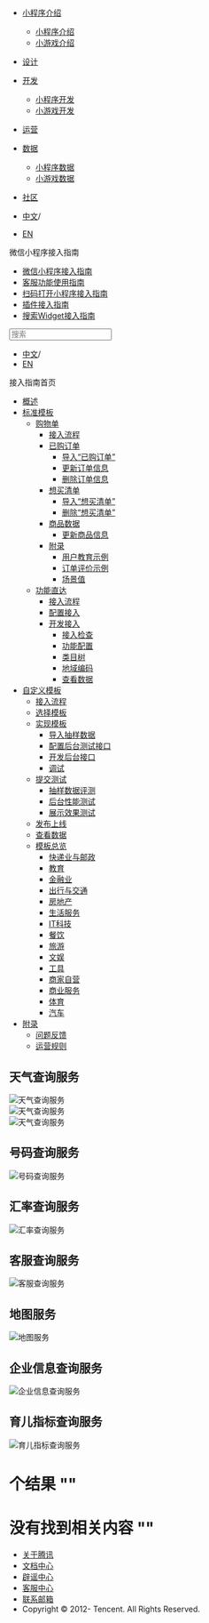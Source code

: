 <div class="book with-summary">

<div class="head">

<div class="head_box">

# [](javascript:; "_('微信公众平台 小程序')")

<div class="header_ctrls">

*   [小程序介绍](javascript:;)
    *   [小程序介绍](https://developers.weixin.qq.com/miniprogram/introduction/index.html?t=18110117)
    *   [小游戏介绍](https://developers.weixin.qq.com/minigame/introduction/index.html?t=18110117)
*   [设计](https://developers.weixin.qq.com/miniprogram/design/index.html?t=18110117)
*   [开发](javascript:;)
    *   [小程序开发](https://developers.weixin.qq.com/miniprogram/dev/index.html?t=18110117)
    *   [小游戏开发](https://developers.weixin.qq.com/minigame/dev/index.html?t=18110117)
*   [运营](https://developers.weixin.qq.com/miniprogram/product/index.html?t=18110117)
*   [数据](javascript:;)
    *   [小程序数据](https://developers.weixin.qq.com/miniprogram/analysis/index.html?t=18110117)
    *   [小游戏数据](https://developers.weixin.qq.com/minigame/analysis/index.html?t=18110117)
*   [社区](https://developers.weixin.qq.com/)

*   [中文](https://developers.weixin.qq.com/miniprogram/introduction/widget/template/dest/class12.html?t=18110117)<span class="split-line">/</span>
*   [EN](https://developers.weixin.qq.com/miniprogram/en/introduction/widget/template/dest/class12.html?t=18110117)

</div>

</div>

</div>

<div class="sub_nav_box">

<div class="sub_nav_inner">

<div class="book-summary-opr" id="js-book-summary-opr"><a class="book-summary-btn"></a></div>

<div class="top_sub_nav">

<div class="top_title_wap"><span class="icon_title icon_doc"></span>

微信小程序接入指南

</div>

*   [微信小程序接入指南](../../../)
*   [客服功能使用指南](../../../custom.html)
*   [扫码打开小程序接入指南](../../../qrcode.html)
*   [插件接入指南](../../../plugin.html)
*   [搜索Widget接入指南](../../)

</div>

<div id="book-search-input" role="search">

<form><label for="search-input" class="search-icon" id="js-search-icon"></label><input type="text" id="search-input" name="search-input" placeholder="搜索"> </form>

</div>

*   [中文](https://developers.weixin.qq.com/miniprogram/introduction/widget/template/dest/class12.html?t=18110117)<span class="split-line">/</span>
*   [EN](https://developers.weixin.qq.com/miniprogram/en/introduction/widget/template/dest/class12.html?t=18110117)

</div>

</div>

<div class="book-summary">

<div class="book-summary-home" id="js-summary-home"><a><span class="icon_home_s icon_doc"></span><span class="s_title_2">接入指南首页</span></a></div>

<nav role="navigation">

*   [概述](../../)
*   [标准模板](../../)
    *   [购物单](../../order/)
        *   [接入流程](../../order/guide/guide.html)
        *   [已购订单](../../order/quickstart/orderlist/import.html)
            *   [导入“已购订单”](../../order/quickstart/orderlist/import.html)
            *   [更新订单信息](../../order/quickstart/orderlist/update.html)
            *   [删除订单信息](../../order/quickstart/orderlist/delete.html)
        *   [想买清单](../../order/quickstart/cartlist/import.html)
            *   [导入“想买清单”](../../order/quickstart/cartlist/import.html)
            *   [删除“想买清单”](../../order/quickstart/cartlist/delete.html)
        *   [商品数据](../../order/quickstart/goods/update.html)
            *   [更新商品信息](../../order/quickstart/goods/update.html)
        *   [附录](../../order/quickstart/example/userteach.html)
            *   [用户教育示例](../../order/quickstart/example/userteach.html)
            *   [订单评价示例](../../order/quickstart/example/ordercomment.html)
            *   [场景值](../../order/quickstart/scene.html)
    *   [功能直达](../../func-widget/)
        *   [接入流程](../../func-widget/guide/overview.html)
        *   [配置接入](../../func-widget/guide/)
        *   [开发接入](../../func-widget/quickstart/)
            *   [接入检查](../../func-widget/quickstart/apply.html)
            *   [功能配置](../../func-widget/quickstart/submit.html)
            *   [类目树](../../func-widget/quickstart/category.html)
            *   [地域编码](../../func-widget/quickstart/citycode.html)
            *   [查看数据](../../func-widget/quickstart/data.html)
*   [自定义模板](../../custom/)
    *   [接入流程](../../custom/guide/overview.html)
    *   [选择模板](../../custom/quickstart/apply/pick.html)
    *   [实现模板](../../custom/quickstart/implement/)
        *   [导入抽样数据](../../custom/quickstart/implement/import/)
        *   [配置后台测试接口](../../custom/quickstart/implement/testconfig.html)
        *   [开发后台接口](../../custom/quickstart/implement/server/overview.html)
        *   [调试](../../custom/quickstart/implement/debug.html)
    *   [提交测试](../../custom/quickstart/test/)
        *   [抽样数据评测](../../custom/quickstart/test/datatest.html)
        *   [后台性能测试](../../custom/quickstart/test/stresstest.html)
        *   [展示效果测试](../../custom/quickstart/test/uitest.html)
    *   [发布上线](../../custom/quickstart/release.html)
    *   [查看数据](../../custom/quickstart/dataview/)
    *   [模板总览](../category.html)
        *   [快递业与邮政](./class0.html)
        *   [教育](./class1.html)
        *   [金融业](./class3.html)
        *   [出行与交通](./class4.html)
        *   [房地产](./class5.html)
        *   [生活服务](./class6.html)
        *   [IT科技](./class7.html)
        *   [餐饮](./class8.html)
        *   [旅游](./class9.html)
        *   [文娱](./class11.html)
        *   [工具](./class12.html)
        *   [商家自营](./class14.html)
        *   [商业服务](./class15.html)
        *   [体育](./class19.html)
        *   [汽车](./class20.html)
*   [附录](../../appendix/feedback.html)
    *   [问题反馈](../../appendix/feedback.html)
    *   [运营规则](../../appendix/rule.html)

</nav>

</div>

<div class="book-body">

<div class="body-inner">

<div class="page-wrapper" tabindex="-1" role="main">

<div class="page-inner">

<div id="book-search-results">

<div class="search-noresults">

<section class="normal markdown-section">

# 天气查询服务

![天气查询服务](https://developers.weixin.qq.com/miniprogram/introduction/widget/template/assets/weather-query/20/sample.png?t=18110117 "天气查询服务")  
![天气查询服务](https://developers.weixin.qq.com/miniprogram/introduction/widget/template/assets/weather-query/3/sample.png?t=18110117 "天气查询服务")  
![天气查询服务](https://developers.weixin.qq.com/miniprogram/introduction/widget/template/assets/weather-query/4/sample.png?t=18110117 "天气查询服务")  

# 号码查询服务

![号码查询服务](https://developers.weixin.qq.com/miniprogram/introduction/widget/template/assets/phone-number-query/21/sample.png?t=18110117 "号码查询服务")  

# 汇率查询服务

![汇率查询服务](https://developers.weixin.qq.com/miniprogram/introduction/widget/template/assets/exchange-rate-query/2/sample.png?t=18110117 "汇率查询服务")  

# 客服查询服务

![客服查询服务](https://developers.weixin.qq.com/miniprogram/introduction/widget/template/assets/customer-service-query/48/sample.png?t=18110117 "客服查询服务")  

# 地图服务

![地图服务](https://developers.weixin.qq.com/miniprogram/introduction/widget/template/assets/map-query/52/sample.png?t=18110117 "地图服务")  

# 企业信息查询服务

![企业信息查询服务](https://developers.weixin.qq.com/miniprogram/introduction/widget/template/assets/enterprise-query/91/sample.png?t=18110117 "企业信息查询服务")  

# 育儿指标查询服务

![育儿指标查询服务](https://developers.weixin.qq.com/miniprogram/introduction/widget/template/assets/baby-health-query/98/sample.png?t=18110117 "育儿指标查询服务")  

</section>

</div>

<div class="search-results">

<div class="has-results">

# <span class="search-results-count"></span>个结果 "<span class="search-query"></span>"

</div>

<div class="no-results">

# 没有找到相关内容 "<span class="search-query"></span>"

</div>

</div>

</div>

</div>

</div>

<div class="foot" id="footer">

*   [关于腾讯](https://www.tencent.com/)
*   [文档中心](https://developers.weixin.qq.com/miniprogram/introduction/index.html)
*   [辟谣中心](https://mp.weixin.qq.com/cgi-bin/opshowpage?action=dispelinfo)
*   [客服中心](https://kf.qq.com/product/wx_xcx.html)
*   [联系邮箱](mailto:weixinmp@qq.com)
*   Copyright © 2012-<span id="s_copyright_year"></span> Tencent. All Rights Reserved.

</div>

</div>

[](./class11.html)[](./class14.html)</div>

</div>